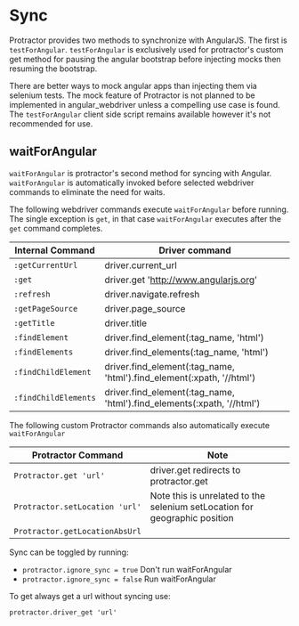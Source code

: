 # Sync

Protractor provides two methods to synchronize with AngularJS. The first is
`testForAngular`. `testForAngular` is exclusively used for protractor's custom
get method for pausing the angular bootstrap before injecting mocks then resuming
the bootstrap.

There are better ways to mock angular apps than injecting them via selenium tests.
The mock feature of Protractor is not planned to be implemented in angular_webdriver
unless a compelling use case is found. The `testForAngular` client side script
remains available however it's not recommended for use.

## waitForAngular

`waitForAngular` is protractor's second method for syncing with Angular.
`waitForAngular` is automatically invoked before selected webdriver commands
to eliminate the need for waits.

The following webdriver commands execute `waitForAngular` before running.
The single exception is `get`, in that case `waitForAngular` executes after
the `get` command completes.

Internal Command     | Driver command
                 --- | ---
`:getCurrentUrl`     | driver.current_url
`:get`               | driver.get 'http://www.angularjs.org'
`:refresh`           | driver.navigate.refresh
`:getPageSource`     | driver.page_source
`:getTitle`          | driver.title
`:findElement`       | driver.find_element(:tag_name, 'html')
`:findElements`      | driver.find_elements(:tag_name, 'html')
`:findChildElement`  | driver.find_element(:tag_name, 'html').find_element(:xpath, '//html') 
`:findChildElements` | driver.find_element(:tag_name, 'html').find_elements(:xpath, '//html')
 
The following custom Protractor commands also automatically execute `waitForAngular`
 
Protractor Command             | Note
                           --- | ---
`Protractor.get 'url'`         | driver.get redirects to protractor.get  
`Protractor.setLocation 'url'` | Note this is unrelated to the selenium setLocation for geographic position
`Protractor.getLocationAbsUrl` |

Sync can be toggled by running:

- `protractor.ignore_sync = true` Don't run waitForAngular
- `protractor.ignore_sync = false` Run waitForAngular

To get always get a url without syncing use:

`protractor.driver_get 'url'`
